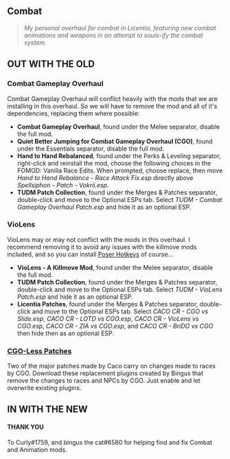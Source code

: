 ## Combat

> *My personal overhaul for combat in Licentia, featuring new combat animations and weapons in an attempt to souls-ify the combat system.*

## OUT WITH THE OLD

### Combat Gameplay Overhaul

Combat Gameplay Overhaul will conflict heavily with the mods that we are installing in this overhaul. So we will have to remove the mod and all of it's dependencies, replacing them where possible:

- <b>Combat Gameplay Overhaul</b>, found under the Melee separator, disable the full mod.
- <b>Quiet Better Jumping for Combat Gameplay Overhaul (CGO)</b>, found under the Essentials separator, disable the full mod.
- <b>Hand to Hand Rebalanced</b>, found under the Perks & Leveling separator, right-click and reinstall the mod, choose the following choices in the FOMOD: Vanilla Race Edits. When prompted, choose replace, then move <i>Hand to Hand Rebalance - Race Attack Fix.esp</i> directly above <i>Spellsiphon - Patch - Vokrii.esp</i>.
- <b>TUDM Patch Collection</b>, found under the Merges & Patches separator, double-click and move to the Optional ESPs tab. Select <i>TUDM - Combat Gameplay Overhaul Patch.esp</i> and hide it as an optional ESP.

### VioLens

VioLens may or may not conflict with the mods in this overhaul. I recommend removing it to avoid any issues with the killmove mods included, and so you can install [Poser Hotkeys](https://samsytheunicorn.github.io/licentia-poses.html) of course...

- <b>VioLens - A Killmove Mod</b>, found under the Melee separator, disable the full mod.
- <b>TUDM Patch Collection</b>, found under the Merges & Patches separator, double-click and move to the Optional ESPs tab. Select <i>TUDM - VioLens Patch.esp</i> and hide it as an optional ESP.
- <b>Licentia Patches</b>, found under the Merges & Patches separator, double-click and move to the Optional ESPs tab. Select <i>CACO CR - CGO vs Slide.esp</i>, <i>CACO CR - LOTD vs CGO.esp</i>, <i>CACO CR - VioLens vs CGO.esp</i>, <i>CACO CR - ZIA vs CGO.esp</i>, and <i>CACO CR - BriDO vs CGO</i> then hide then as an optional ESP.

### [CGO-Less Patches](https://github.com/SamsyTheUnicorn/samsytheunicorn.github.io/blob/main/CGO-Less%20Patches.7z)

Two of the major patches made by Caco carry on changes made to races by CGO. Download these replacement plugins created by Bingus that remove the changes to races and NPCs by CGO. Just enable and let overwrite existing plugins.

## IN WITH THE NEW

#### THANK YOU

To Curly#1759, and bingus the cat#6580 for helping find and fix Combat and Animation mods.
